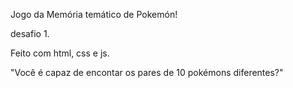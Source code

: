 Jogo da Memória temático de Pokemón!

desafio 1.

Feito com html, css e js.

"Você é capaz de encontar os pares de 10 pokémons diferentes?"
